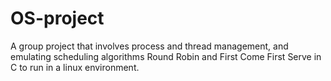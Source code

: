 # OS-project
A group project that involves process and thread management, and emulating scheduling algorithms Round Robin and First Come First Serve in C to run in a linux environment.<br>
